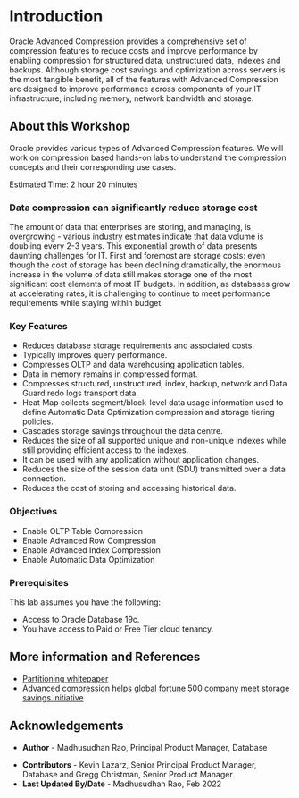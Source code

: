 # Introduction
 
Oracle Advanced Compression provides a comprehensive set of compression features to reduce costs and improve performance by enabling compression for structured data, unstructured data, indexes and backups. Although storage cost savings and optimization across servers is the most tangible benefit, all of the features with Advanced Compression are designed to improve performance across components of your IT infrastructure, including memory, network bandwidth and storage.  

## About this Workshop

Oracle provides various types of Advanced Compression features. We will work on compression based hands-on labs to understand the compression concepts and their corresponding use cases.

Estimated Time:  2 hour 20 minutes

### Data compression can significantly reduce storage cost

The amount of data that enterprises are storing, and managing, is overgrowing - various industry estimates indicate that data volume is doubling every 2-3 years. This exponential growth of data presents daunting challenges for IT. First and foremost are storage costs: even though the cost of storage has been declining dramatically, the enormous increase in the volume of data still makes storage one of the most significant cost elements of most IT budgets. In addition, as databases grow at accelerating rates, it is challenging to continue to meet performance requirements while staying within budget.

### Key Features
 
* Reduces database storage requirements and associated costs. 
* Typically improves query performance. 
* Compresses OLTP and data warehousing application tables. 
* Data in memory remains in compressed format. 
* Compresses structured, unstructured, index, backup, network and Data Guard redo logs transport data. 
* Heat Map collects segment/block-level data usage information used to define Automatic Data Optimization compression and storage tiering policies. 
* Cascades storage savings throughout the data centre. 
* Reduces the size of all supported unique and non-unique indexes while still providing efficient access to the indexes. 
* It can be used with any application without application changes. 
* Reduces the size of the session data unit (SDU) transmitted over a data connection. 
* Reduces the cost of storing and accessing historical data.  
 
### Objectives
 
* Enable OLTP Table Compression 
* Enable Advanced Row Compression
* Enable Advanced Index Compression
* Enable Automatic Data Optimization

### Prerequisites
This lab assumes you have the following:

* Access to Oracle Database 19c.
* You have access to Paid or Free Tier cloud tenancy. 
  
## More information and References 

* [Partitioning whitepaper ](https://www.oracle.com/technetwork/database/options/partitioning/partitioning-wp-12c-1896137.pdf)   
* [Advanced compression helps global fortune 500 company meet storage savings initiative](https://www.oracle.com/a/tech/docs/advanced-comp-fortune500-wp.pdf)

## Acknowledgements

- **Author** - Madhusudhan Rao, Principal Product Manager, Database
* **Contributors** - Kevin Lazarz, Senior Principal Product Manager, Database and Gregg Christman, Senior Product Manager
* **Last Updated By/Date** -  Madhusudhan Rao, Feb 2022 